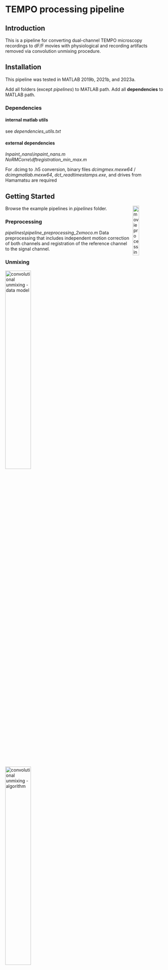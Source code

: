 # TEMPO processing pipeline 

## Introduction

This is a pipeline for converting dual-channel TEMPO microscopy recordings to dF/F movies with physiological and recording artifacts removed via convolution unmixing procedure.

## Installation

This pipeline was tested in MATLAB 2019b, 2021b, and 2023a.

Add all folders (except _pipelines_) to MATLAB path. Add all **dependencies** to MATLAB path.

### Dependencies
#### internal matlab utils
see _dependencies_utils.txt_

#### external dependencies
_Inpaint_nans\inpaint_nans.m <br/>
NoRMCorre\dftregistration_min_max.m_

For .dcimg to .h5 conversion, binary files _dcimgmex.mexw64_ / _dcimgmatlab.mexw64_, _dct_readtimestamps.exe_, and drives from Hamamatsu are required

## Getting Started

<img src="https://github.com/user-attachments/assets/97722aff-dbc5-448f-88aa-68a67d7aa749" width="20%" align="right" alt="movie processing pipeline">

Browse the example pipelines in _pipelines_ folder.

### Preprocessing
_pipelines\pipeline_preprocessing_2xmoco.m_
Data preprocessing that includes independent motion correction of both channels and  registration of the reference channel to the signal channel.

### Unmixing

<img src="https://github.com/user-attachments/assets/d973468d-b127-4c0b-8dce-6c65bc39e89d" width="40%" alt="convolutional unmixing - data model">
<img src="https://github.com/user-attachments/assets/d8f68623-2a69-43bc-af32-5ddb5bef436d" width="40%" alt="convolutional unmixing - algorithm">

_pipelines\pipeline_unmixing.m_
Unmixing of physiological and recording artifacts. Decrosstalking, high-pass filtering, convolutional unmixing, and F0 normalization.




## Citations

This processing pipeline is described in **upcoming biorxiv link** [Haziza et al., 2024](https://www.biorxiv.org/). The convolutional unmixing procedure was first introduced in a talk [Kruzhilin et al., 2023](https://www.sfn.org/-/media/SfN/Documents/NEW-SfN/Meetings/Neuroscience-2023/Abstracts/Abstract-PDFs/SFN23_Abstracts-PDF-Nano.pdf). Please cite us if you use this pipeline in your own work.

## License
